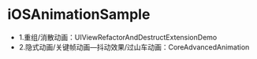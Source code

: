 # iOSAnimationSample

* 1.重组/消散动画：UIViewRefactorAndDestructExtensionDemo
* 2.隐式动画/关键帧动画—抖动效果/过山车动画：CoreAdvancedAnimation
